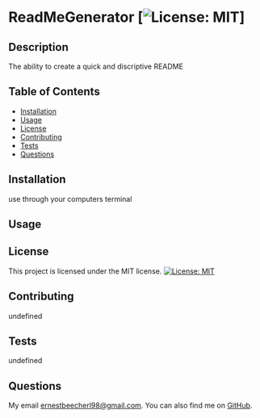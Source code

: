 # ReadMeGenerator [![License: MIT](https://img.shields.io/badge/License-MIT-yellow.svg)]


  ## Description
  The ability to create a quick and discriptive README
  
  ## Table of Contents
  - [Installation](#installation)
  - [Usage](#usage)
  - [License](#license)
  - [Contributing](#contributing)
  - [Tests](#tests)
  - [Questions](#questions)
  
  ## Installation
  use through your computers terminal 
  
  ## Usage
  
  
  ## License
  This project is licensed under the MIT license.
[![License: MIT](https://img.shields.io/badge/License-MIT-yellow.svg)](https://opensource.org/licenses/MIT)  
  
  ## Contributing
  undefined
  
  ## Tests
  undefined
  
  ## Questions
  My email [ernestbeecherl98@gmail.com](mailto:ernestbeecherl98@gmail.com). You can also find me on [GitHub](https://github.com/ernestbeecherl@github.com).

  